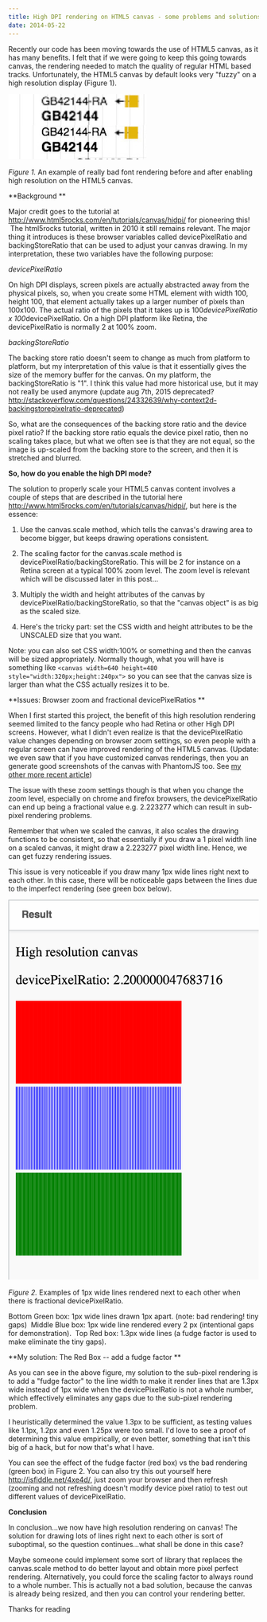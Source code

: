 ```yaml
---
title: High DPI rendering on HTML5 canvas - some problems and solutions
date: 2014-05-22
---
```


Recently our code has been moving towards the use of HTML5 canvas, as it has
many benefits. I felt that if we were going to keep this going towards canvas,
the rendering needed to match the quality of regular HTML based tracks.
Unfortunately, the HTML5 canvas by default looks very "fuzzy" on a high
resolution display (Figure 1).

![](/media/86542847038_0.jpg)

_Figure 1._ An example of really bad font rendering before and after enabling
high resolution on the HTML5 canvas.

**Background **

Major credit goes to the tutorial at
http://www.html5rocks.com/en/tutorials/canvas/hidpi/ for pioneering this!
 The html5rocks tutorial, written in 2010 it still remains relevant. The major
thing it introduces is these browser variables called devicePixelRatio and
backingStoreRatio that can be used to adjust your canvas drawing. In my
interpretation, these two variables have the following purpose:

_devicePixelRatio_

On high DPI displays, screen pixels are actually abstracted away from the
physical pixels, so, when you create some HTML element with width 100, height
100, that element actually takes up a larger number of pixels than 100x100. The
actual ratio of the pixels that it takes up is 100*devicePixelRatio x
100*devicePixelRatio. On a high DPI platform like Retina, the devicePixelRatio
is normally 2 at 100% zoom.

_backingStoreRatio_

The backing store ratio doesn't seem to change as much from platform to
platform, but my interpretation of this value is that it essentially gives the
size of the memory buffer for the canvas. On my platform, the backingStoreRatio
is "1". I think this value had more historical use, but it may not really be
used anymore (update aug 7th, 2015 deprecated?
http://stackoverflow.com/questions/24332639/why-context2d-backingstorepixelratio-deprecated)

So, what are the consequences of the backing store ratio and the device pixel
ratio? If the backing store ratio equals the device pixel ratio, then no
scaling takes place, but what we often see is that they are not equal, so the
image is up-scaled from the backing store to the screen, and then it is
stretched and blurred.

**So, how do you enable the high DPI mode?**

The solution to properly scale your HTML5 canvas content involves a couple of
steps that are described in the tutorial here
http://www.html5rocks.com/en/tutorials/canvas/hidpi/, but here is the
essence:

1. Use the canvas.scale method, which tells the canvas's drawing area to become
   bigger, but keeps drawing operations consistent.

2. The scaling factor for the canvas.scale method is
   devicePixelRatio/backingStoreRatio. This will be 2 for instance on a Retina
   screen at a typical 100% zoom level. The zoom level is relevant which will be
   discussed later in this post...

3. Multiply the width and height attributes of the canvas by
   devicePixelRatio/backingStoreRatio, so that the "canvas object" is as big as
   the scaled size.

4. Here's the tricky part: set the CSS width and height attributes to be the
   UNSCALED size that you want.

Note: you can also set CSS width:100% or something and then the canvas will be
sized appropriately. Normally though, what you will have is something like
`<canvas width=640 height=480 style="width:320px;height:240px">` so you can see
that the canvas size is larger than what the CSS actually resizes it to be.

**Issues: Browser zoom and fractional devicePixelRatios **

When I first started this project, the benefit of this high resolution
rendering seemed limited to the fancy people who had Retina or other High DPI
screens. However, what I didn't even realize is that the devicePixelRatio value
changes depending on browser zoom settings, so even people with a regular
screen can have improved rendering of the HTML5 canvas. (Update: we even saw
that if you have customized canvas renderings, then you an generate good
screenshots of the canvas with PhantomJS too. See [my other more recent
article](http://searchvoidstar.tumblr.com/post/112494997473/creating-high-resolution-screenshots-of-jbrowse))

The issue with these zoom settings though is that when you change the zoom
level, especially on chrome and firefox browsers, the devicePixelRatio can end
up being a fractional value e.g. 2.223277 which can result in sub-pixel
rendering problems.

Remember that when we scaled the canvas, it also scales the drawing functions
to be consistent, so that essentially if you draw a 1 pixel width line on a
scaled canvas, it might draw a 2.223277 pixel width line. Hence, we can get
fuzzy rendering issues.

This issue is very noticeable if you draw many 1px wide lines right next to
each other. In this case, there will be noticeable gaps between the lines due
to the imperfect rendering (see green box below).

![](/media/86542847038_1.png)

_Figure 2._ Examples of 1px wide lines rendered next to each other when there
is fractional devicePixelRatio.

Bottom Green box: 1px wide lines drawn 1px apart. (note: bad rendering! tiny
gaps)  Middle Blue box: 1px wide line rendered every 2 px (intentional gaps for
demonstration).  Top Red box: 1.3px wide lines (a fudge factor is used to make
eliminate the tiny gaps).

**My solution: The Red Box -- add a fudge factor **

As you can see in the above figure, my solution to the sub-pixel rendering is
to add a "fudge factor" to the line width to make it render lines that are
1.3px wide instead of 1px wide when the devicePixelRatio is not a whole number,
which effectively eliminates any gaps due to the sub-pixel rendering problem.

I heuristically determined the value 1.3px to be sufficient, as testing values
like 1.1px, 1.2px and even 1.25px were too small. I'd love to see a proof of
determining this value empirically, or even better, something that isn't this
big of a hack, but for now that's what I have.

You can see the effect of the fudge factor (red box) vs the bad rendering
(green box) in Figure 2. You can also try this out yourself here
http://jsfiddle.net/4xe4d/, just zoom your browser and then refresh (zooming
and not refreshing doesn't modify device pixel ratio) to test out different
values of devicePixelRatio.

**Conclusion**

In conclusion...we now have high resolution rendering on canvas! The solution
for drawing lots of lines right next to each other is sort of suboptimal, so
the question continues...what shall be done in this case?

Maybe someone could implement some sort of library that replaces the
canvas.scale method to do better layout and obtain more pixel perfect
rendering. Alternatively, you could force the scaling factor to always round to
a whole number. This is actually not a bad solution, because the canvas is
already being resized, and then you can control your rendering better.

Thanks for reading

